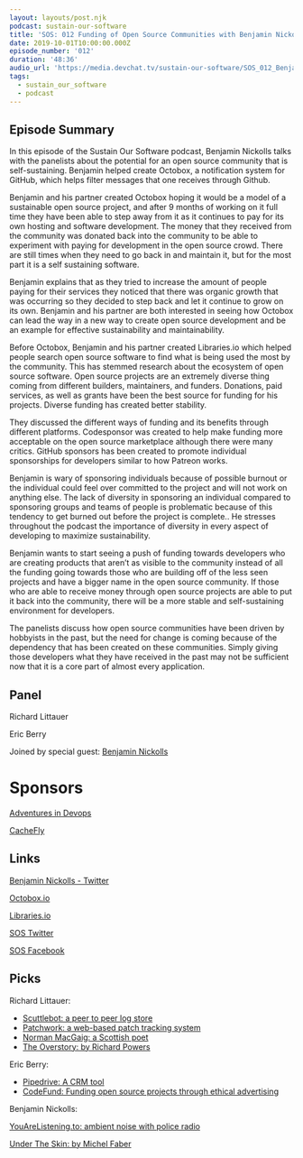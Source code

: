 ```yaml
---
layout: layouts/post.njk
podcast: sustain-our-software
title: 'SOS: 012 Funding of Open Source Communities with Benjamin Nickolls'
date: 2019-10-01T10:00:00.000Z
episode_number: '012'
duration: '48:36'
audio_url: 'https://media.devchat.tv/sustain-our-software/SOS_012_Benjamin_Nickolls.mp3'
tags:
  - sustain_our_software
  - podcast
---
```

## Episode Summary

In this episode of the Sustain Our Software podcast, Benjamin Nickolls talks with the panelists about the potential for an open source community that is self-sustaining. Benjamin helped create Octobox, a notification system for GitHub, which helps filter messages that one receives through Github.

Benjamin and his partner created Octobox hoping it would be a model of a sustainable open source project, and after 9 months of working on it full time they have been able to step away from it as it continues to pay for its own hosting and software development. The money that they received from the community was donated back into the community to be able to experiment with paying for development in the open source crowd. There are still times when they need to go back in and maintain it, but for the most part it is a self sustaining software.

Benjamin explains that as they tried to increase the amount of people paying for their services they noticed that there was organic growth that was occurring so they decided to step back and let it continue to grow on its own. Benjamin and his partner are both interested in seeing how Octobox can lead the way in a new way to create open source development and be an example for effective sustainability and maintainability.

Before Octobox, Benjamin and his partner created Libraries.io which helped people search open source software to find what is being used the most by the community. This has stemmed research about the ecosystem of open source software. Open source projects are an extremely diverse thing coming from different builders, maintainers, and funders. Donations, paid services, as well as grants have been the best source for funding for his projects. Diverse funding has created better stability.

They discussed the different ways of funding and its benefits through different platforms. Codesponsor was created to help make funding more acceptable on the open source marketplace although there were many critics. GitHub sponsors has been created to promote individual sponsorships for developers similar to how Patreon works.

Benjamin is wary of sponsoring individuals because of possible burnout or the individual could feel over committed to the project and will not work on anything else. The lack of diversity in sponsoring an individual compared to sponsoring groups and teams of people is problematic because of this tendency to get burned out before the project is complete.. He stresses throughout the podcast the importance of diversity in every aspect of developing to maximize sustainability. 

Benjamin wants to start seeing a push of funding towards developers who are creating products that aren’t as visible to the community instead of all the funding going towards those who are building off of the less seen projects and have a bigger name in the open source community. If those who are able to receive money through open source projects are able to put it back into the community, there will be a more stable and self-sustaining environment for developers.

The panelists discuss how open source communities have been driven by hobbyists in the past, but the need for change is coming because of the dependency that has been created on these communities. Simply giving those developers what they have received in the past may not be sufficient now that it is a core part of almost every application.

## Panel

Richard Littauer

Eric Berry

Joined by special guest: [Benjamin Nickolls](https://www.linkedin.com/in/benjamuk/?originalSubdomain=uk)

# Sponsors

[Adventures in Devops](https://devchat.tv/adventures-in-devops/)

[CacheFly](https://www.cachefly.com/)

## Links

[Benjamin Nickolls - Twitter](https://twitter.com/benjam?lang=en)

[Octobox.io](https://octobox.io/)

[Libraries.io](https://libraries.io/)

[SOS Twitter](https://twitter.com/sos_opensource)

[SOS Facebook ](https://www.facebook.com/Sustain-Our-Software-SOS-857471391289849/)

## Picks

Richard Littauer:

* [Scuttlebot: a peer to peer log store](https://scuttlebot.io/)
* [Patchwork: a web-based patch tracking system](http://jk.ozlabs.org/projects/patchwork/)
* [Norman MacGaig: a Scottish poet](https://www.poetryfoundation.org/poets/norman-maccaig)
* [The Overstory: by Richard Powers](http://www.richardpowers.net/the-overstory/)

Eric Berry:

* [Pipedrive: A CRM tool](https://www.pipedrive.com/en/gettingstarted?utm_source=google&utm_medium=cpc&utm_campaign=484793776&utm_content=27398987536&utm_term=pipedrive&utm_id=google_484793776_27398987536_pipedrive&nst=0&mt=e&dv=c&nw=g&adp=1t1&loc=9029718&fid=&tid=kwd-35635346868&gclid=Cj0KCQjwoKzsBRC5ARIsAITcwXFAhWa8JcEd4QEWZ9QKO0ZcvgIv8eFglmOKunceVbKIKuVjJXiNr54aAld3EALw_wcB)
* [CodeFund: Funding open source projects through ethical advertising](https://codefund.io/)

Benjamin Nickolls:

[YouAreListening.to: ambient noise with police radio](http://youarelistening.to/)

[Under The Skin: by Michel Faber](https://www.amazon.com/dp/B004M5HKHK/ref=dp-kindle-redirect?_encoding=UTF8&btkr=1)
